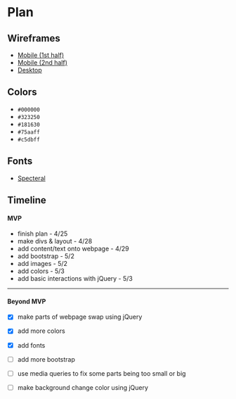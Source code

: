 # Plan

## Wireframes

* [Mobile (1st half)](wireframes/mobile-wireframe-1.png)
* [Mobile (2nd half)](wireframes/mobile-wireframe-2.png)
* [Desktop](wireframes/computer-wireframe.png)

## Colors

* `#000000` <!-- black -->
* `#323250` <!-- blue (background 1) -->
* `#181630` <!-- dark blue (background 2) -->
* `#75aaff` <!-- another blue (section background) -->
* `#c5dbff` <!-- light blue (text background) -->

## Fonts

* [Specteral](https://fonts.google.com/specimen/Spectral?query=Spectral) <!-- main font -->
<!-- * [Fraunces](https://fonts.google.com/specimen/Fraunces/tester) secondary font -->

## Timeline

#### MVP

<!-- * Task/Timeline -->
* finish plan - 4/25
* make divs & layout - 4/28
* add content/text onto webpage - 4/29
* add bootstrap - 5/2
* add images - 5/2
* add colors - 5/3
* add basic interactions with jQuery - 5/3

---

#### Beyond MVP

* [x] make parts of webpage swap using jQuery
* [x] add more colors
* [x] add fonts
* [ ] add more bootstrap
* [ ] use media queries to fix some parts being too small or big
* [ ] make background change color using jQuery










<!-- DO NOT USE THIS YET

| Name | Glows | Grows |
| -------- | ------- | ------- |
|   |   |
|   |   |
|   |   |
|   |   |
|   |   |
|   |   |

-->

